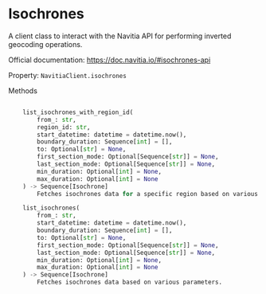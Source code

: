 # Isochrones

A client class to interact with the Navitia API for performing inverted geocoding operations.

Official documentation: <https://doc.navitia.io/#isochrones-api>

Property: `NavitiaClient.isochrones`

Methods

```python

    list_isochrones_with_region_id(
        from_: str,
        region_id: str,
        start_datetime: datetime = datetime.now(),
        boundary_duration: Sequence[int] = [],
        to: Optional[str] = None,
        first_section_mode: Optional[Sequence[str]] = None,
        last_section_mode: Optional[Sequence[str]] = None,
        min_duration: Optional[int] = None,
        max_duration: Optional[int] = None
    ) -> Sequence[Isochrone]
        Fetches isochrones data for a specific region based on various parameters.

    list_isochrones(
        from_: str,
        start_datetime: datetime = datetime.now(),
        boundary_duration: Sequence[int] = [],
        to: Optional[str] = None,
        first_section_mode: Optional[Sequence[str]] = None,
        last_section_mode: Optional[Sequence[str]] = None,
        min_duration: Optional[int] = None,
        max_duration: Optional[int] = None
    ) -> Sequence[Isochrone]
        Fetches isochrones data based on various parameters.
```
